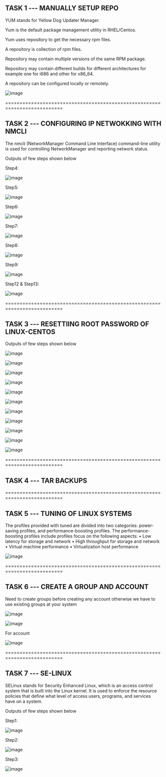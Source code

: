 TASK 1 --- MANUALLY SETUP REPO 
------------------------------

YUM stands for Yellow Dog Updater Manager.

Yum is the default package management utility in RHEL/Centos.

Yum uses repository to get the necessary rpm files.

A repository is collection of rpm files.

Repository may contain multiple versions of the same RPM package.

Repository may contain different builds for different architectures for example one for i686 and other for x86_64.

A repository can be configured locally or remotely.

![image](https://github.com/Pavan-1997/Linux_Admin/assets/32020205/7f7fd78f-1625-403b-a6e2-dae5d97a4ed9)


==========================================================================


TASK 2 --- CONFIGURING IP NETWOKKING WITH NMCLI
------------------------------------------------

The nmcli (NetworkManager Command Line Interface) command-line utility is used for controlling NetworkManager and reporting network status.

Outputs of few steps shown below

Step4:

![image](https://github.com/Pavan-1997/Linux_Admin/assets/32020205/069fec0e-6865-4b73-b3a8-462cc157bc3a)


Step5:

![image](https://github.com/Pavan-1997/Linux_Admin/assets/32020205/eefd1c14-fd38-4ed4-b203-a938bfe46fee)


Step6:

![image](https://github.com/Pavan-1997/Linux_Admin/assets/32020205/962022d2-10db-4d80-ae84-0f045aad9d1a)


Step7:

![image](https://github.com/Pavan-1997/Linux_Admin/assets/32020205/e723ae86-ee08-4a91-938e-03379fa1388a)


Step8:

![image](https://github.com/Pavan-1997/Linux_Admin/assets/32020205/7069894f-06c5-4619-acb5-5d0eb054c878)


Step9:

![image](https://github.com/Pavan-1997/Linux_Admin/assets/32020205/eb271a8f-d502-4efd-8261-b1a343b99856)


Step12 & Step13:

![image](https://github.com/Pavan-1997/Linux_Admin/assets/32020205/426096d2-4975-4c8c-90e9-a1036a6d6d2d)


==========================================================================


TASK 3 --- RESETTIING ROOT PASSWORD OF LINUX-CENTOS
---------------------------------------------------

Outputs of few steps shown below

![image](https://github.com/Pavan-1997/Linux_Admin/assets/32020205/15b14f8b-4add-4e61-9a21-edeb6c8e9c38)

![image](https://github.com/Pavan-1997/Linux_Admin/assets/32020205/4a34f7e4-b3a7-4c88-8aee-db04e9df03ae)

![image](https://github.com/Pavan-1997/Linux_Admin/assets/32020205/7540f23c-9096-44cc-8996-ded9d65e7a03)

![image](https://github.com/Pavan-1997/Linux_Admin/assets/32020205/34819dec-c02d-4afb-8987-517ae6ad920b)

![image](https://github.com/Pavan-1997/Linux_Admin/assets/32020205/e38fa064-f669-40e1-a4c1-1afa3acd6eb7)

![image](https://github.com/Pavan-1997/Linux_Admin/assets/32020205/3e072e27-912c-48d5-85ac-b13d9529f5c5)

![image](https://github.com/Pavan-1997/Linux_Admin/assets/32020205/43567b35-2915-40bb-a54c-08256cb8135f)

![image](https://github.com/Pavan-1997/Linux_Admin/assets/32020205/c15777d3-6cdf-4d05-bfaf-ec43f79b65a1)

![image](https://github.com/Pavan-1997/Linux_Admin/assets/32020205/a291682f-6ccf-428f-ba81-6cd2ed99280b)

![image](https://github.com/Pavan-1997/Linux_Admin/assets/32020205/df1e94a1-d3ef-49b5-8c3a-502cbd345053)

![image](https://github.com/Pavan-1997/Linux_Admin/assets/32020205/7a51f961-d828-45fc-b60f-79a7bb059586)


==========================================================================


TASK 4 --- TAR BACKUPS
---------------------------------------------------


==========================================================================


TASK 5 --- TUNING OF LINUX SYSTEMS
---------------------------------------------------

The profiles provided with tuned are divided into two categories: power-saving profiles, and performance-boosting profiles. The performance-boosting profiles include profiles focus on the following aspects:
• Low latency for storage and network
• High throughput for storage and network
• Virtual machine performance
• Virtualization host performance

![image](https://github.com/Pavan-1997/Linux_Admin/assets/32020205/1583fe35-b4ca-4eae-9657-6ffd0641d77a)


==========================================================================


TASK 6 --- CREATE A GROUP AND ACCOUNT
---------------------------------------------------

Need to create groups before creating any account otherwise we have to use existing groups at your system

![image](https://github.com/Pavan-1997/Linux_Admin/assets/32020205/4d8441b4-1bee-4a1e-82d5-bab0d00d0130)

![image](https://github.com/Pavan-1997/Linux_Admin/assets/32020205/725b655f-79bf-47f1-bbd7-c532f8ab87de)

For account

![image](https://github.com/Pavan-1997/Linux_Admin/assets/32020205/f52f0d1a-d9ef-42c5-b9cd-8e0203658427)


==========================================================================


TASK 7 --- SE-LINUX
---------------------------------------------------

SELinux stands for Security Enhanced Linux, which is an access control system that is built into the Linux kernel. It is used to enforce the resource policies that define what level of access users, programs, and services have on a system. 

Outputs of few steps shown below

Step1:

![image](https://github.com/Pavan-1997/Linux_Admin/assets/32020205/1c55c45f-41fc-43e1-a55c-a51a4ce811af)


Step2:

![image](https://github.com/Pavan-1997/Linux_Admin/assets/32020205/28cb3d9f-01b7-4020-8902-34cb232f0d98)


Step3:

![image](https://github.com/Pavan-1997/Linux_Admin/assets/32020205/e86252ba-62a5-4659-8e4c-818260f43f08)







